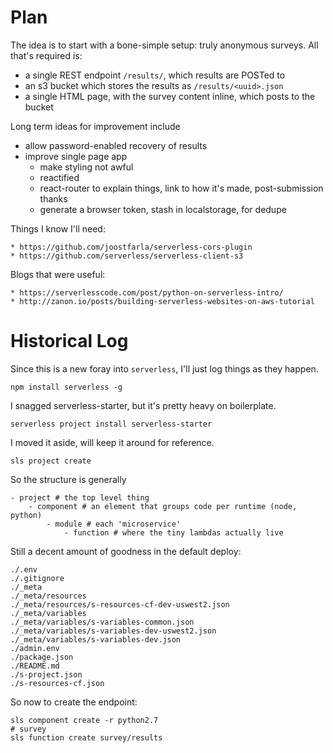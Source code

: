 # Plan

The idea is to start with a bone-simple setup: truly anonymous surveys.
All that's required is:

* a single REST endpoint `/results/`, which results are POSTed to
* an s3 bucket which stores the results as `/results/<uuid>.json`
* a single HTML page, with the survey content inline, which posts to the bucket

Long term ideas for improvement include

* allow password-enabled recovery of results
* improve single page app
    * make styling not awful
    * reactified
    * react-router to explain things, link to how it's made, post-submission thanks
    * generate a browser token, stash in localstorage, for dedupe

Things I know I'll need:

    * https://github.com/joostfarla/serverless-cors-plugin
    * https://github.com/serverless/serverless-client-s3

Blogs that were useful:

    * https://serverlesscode.com/post/python-on-serverless-intro/
    * http://zanon.io/posts/building-serverless-websites-on-aws-tutorial

# Historical Log

Since this is a new foray into `serverless`, I'll just log things as they happen.

    npm install serverless -g

I snagged serverless-starter, but it's pretty heavy on boilerplate. 

    serverless project install serverless-starter

I moved it aside, will keep it around for reference.

    sls project create

So the structure is generally
    
    - project # the top level thing
        - component # an element that groups code per runtime (node, python)
            - module # each 'microservice'
                - function # where the tiny lambdas actually live

Still a decent amount of goodness in the default deploy:

    ./.env
    ./.gitignore
    ./_meta
    ./_meta/resources
    ./_meta/resources/s-resources-cf-dev-uswest2.json
    ./_meta/variables
    ./_meta/variables/s-variables-common.json
    ./_meta/variables/s-variables-dev-uswest2.json
    ./_meta/variables/s-variables-dev.json
    ./admin.env
    ./package.json
    ./README.md
    ./s-project.json
    ./s-resources-cf.json

So now to create the endpoint:

    sls component create -r python2.7
    # survey
    sls function create survey/results


